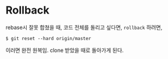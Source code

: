 # Rollback

rebase시 잘못 합쳤을 때, 코드 전체를 돌리고 싶다면, `rollback` 하려면,

```shell
$ git reset --hard origin/master
```

이러면 완전 원복임. clone 받았을 때로 돌아가게 된다.